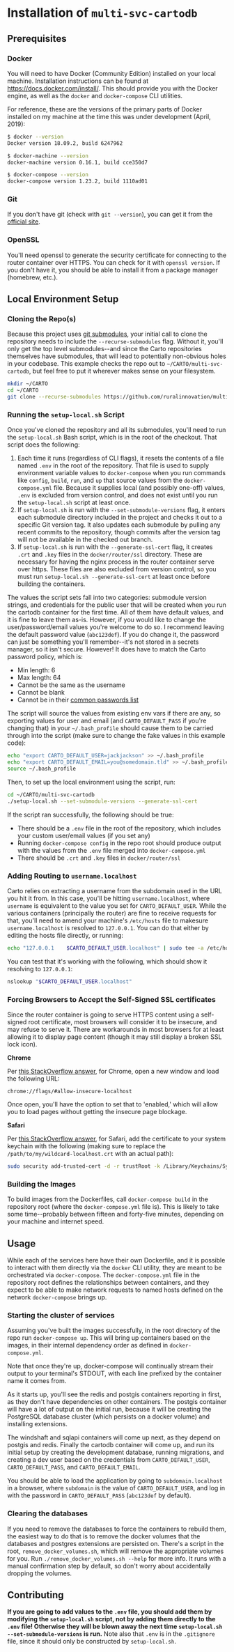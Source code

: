 # Installation of `multi-svc-cartodb`

## Prerequisites

### Docker

You will need to have Docker (Community Edition) installed on your local machine. Installation instructions can be found at <a href="https://docs.docker.com/install/" target="_blank">https://docs.docker.com/install/</a>. This should provide you with the Docker engine, as well as the `docker` and `docker-compose` CLI utilities.

For reference, these are the versions of the primary parts of Docker installed on my machine at the time this was under development (April, 2019):

```bash
$ docker --version
Docker version 18.09.2, build 6247962

$ docker-machine --version
docker-machine version 0.16.1, build cce350d7

$ docker-compose --version
docker-compose version 1.23.2, build 1110ad01
```

### Git

If you don't have git (check with `git --version`), you can get it from the [official site](https://git-scm.com/download/).

### OpenSSL

You'll need openssl to generate the security certificate for connecting to the router container over HTTPS. You can check for it with `openssl version`. If you don't have it, you should be able to install it from a package manager (homebrew, etc.).

## Local Environment Setup

### Cloning the Repo(s)

Because this project uses [git submodules](https://git-scm.com/book/en/v2/Git-Tools-Submodules), your initial call to clone the repository needs to include the `--recurse-submodules` flag. Without it, you'll only get the top level submodules--and since the Carto repositories themselves have submodules, that will lead to potentially non-obvious holes in your codebase. This example checks the repo out to `~/CARTO/multi-svc-cartodb`, but feel free to put it wherever makes sense on your filesystem.

```bash
mkdir ~/CARTO
cd ~/CARTO
git clone --recurse-submodules https://github.com/ruralinnovation/multi-svc-cartodb.git
```

### Running the `setup-local.sh` Script

Once you've cloned the repository and all its submodules, you'll need to run the `setup-local.sh` Bash script, which is in the root of the checkout. That script does the following:

1. Each time it runs (regardless of CLI flags), it resets the contents of a file named `.env` in the root of the repository. That file is used to supply environment variable values to `docker-compose` when you run commands like `config`, `build`, `run`, and `up` that source values from the `docker-compose.yml` file. Because it supplies local (and possibly one-off) values, `.env` is excluded from version control, and does not exist until you run the `setup-local.sh` script at least once.
1. If `setup-local.sh` is run with the `--set-submodule-versions` flag, it enters each submodule directory included in the project and checks it out to a specific Git version tag. It also updates each submodule by pulling any recent commits to the repository, though commits after the version tag will not be available in the checked out branch.
1. If `setup-local.sh` is run with the `--generate-ssl-cert` flag, it creates `.crt` and `.key` files in the `docker/router/ssl` directory. These are necessary for having the nginx process in the router container serve over https. These files are also excluded from version control, so you must run `setup-local.sh --generate-ssl-cert` at least once before building the containers.

The values the script sets fall into two categories: submodule version strings, and credentials for the public user that will be created when you run the cartodb container for the first time. All of them have default values, and it is fine to leave them as-is. However, if you would like to change the user/password/email values you're welcome to do so. I recommend leaving the default password value (`abc123def`). If you do change it, the password can just be something you'll remember--it's not stored in a secrets manager, so it isn't secure. However! It does have to match the Carto password policy, which is:

* Min length: 6
* Max length: 64
* Cannot be the same as the username
* Cannot be blank
* Cannot be in their [common passwords list](https://github.com/CartoDB/cartodb/blob/3cfc359ff51d8549d949b144a1c04a050885be85/lib/carto/common_passwords.rb)

The script will source the values from existing env vars if there are any, so exporting values for user and email (and `CARTO_DEFAULT_PASS` if you're changing that) in your `~/.bash_profile` should cause them to be carried through into the script (make sure to change the fake values in this example code):

```bash
echo "export CARTO_DEFAULT_USER=jackjackson" >> ~/.bash_profile
echo "export CARTO_DEFAULT_EMAIL=you@somedomain.tld" >> ~/.bash_profile
source ~/.bash_profile
```

Then, to set up the local environment using the script, run:

```bash
cd ~/CARTO/multi-svc-cartodb
./setup-local.sh --set-submodule-versions --generate-ssl-cert
```

If the script ran successfully, the following should be true:

* There should be a `.env` file in the root of the repository, which includes your custom user/email values (if you set any)
* Running `docker-compose config` in the repo root should produce output with the values from the `.env` file merged into `docker-compose.yml`
* There should be `.crt` and `.key` files in `docker/router/ssl`

### Adding Routing to `username.localhost`

Carto relies on extracting a username from the subdomain used in the URL you hit it from. In this case, you'll be hitting `username.localhost`, where `username` is equivalent to the value you set for `CARTO_DEFAULT_USER`. While the various containers (principally the router) are fine to receive requests for that, you'll need to amend your machine's `/etc/hosts` file to makesure `username.localhost` is resolved to `127.0.0.1`. You can do that either by editing the hosts file directly, or running:

```bash
echo "127.0.0.1    $CARTO_DEFAULT_USER.localhost" | sudo tee -a /etc/hosts
```

You can test that it's working with the following, which should show it resolving to `127.0.0.1`:

```bash
nslookup "$CARTO_DEFAULT_USER.localhost"
```

### Forcing Browsers to Accept the Self-Signed SSL certificates

Since the router container is going to serve HTTPS content using a self-signed root certificate, most browsers will consider it to be insecure, and may refuse to serve it. There are workarounds in most browsers for at least allowing it to display page content (though it may still display a broken SSL lock icon).

**Chrome**

Per [this StackOverflow answer](https://stackoverflow.com/a/31900210/1461374), for Chrome, open a new window and load the following URL:

```
chrome://flags/#allow-insecure-localhost
```

Once open, you'll have the option to set that to 'enabled,' which will allow you to load pages without getting the insecure page blockage.

**Safari**

Per [this StackOverflow answer](https://stackoverflow.com/a/47492154/1461374), for Safari, add the certificate to your system keychain with the following (making sure to replace the `/path/to/my/wildcard-localhost.crt` with an actual path):

```bash
sudo security add-trusted-cert -d -r trustRoot -k /Library/Keychains/System.keychain /path/to/my/wildcard-localhost.crt
```

### Building the Images

To build images from the Dockerfiles, call `docker-compose build` in the repository root (where the `docker-compose.yml` file is). This is likely to take some time--probably between fifteen and forty-five minutes, depending on your machine and internet speed.

## Usage

While each of the services here have their own Dockerfile, and it is possible to interact with them directly via the `docker` CLI utility, they are meant to be orchestrated via `docker-compose`. The `docker-compose.yml` file in the repository root defines the relationships between containers, and they expect to be able to make network requests to named hosts defined on the network `docker-compose` brings up.


### Starting the cluster of services

Assuming you've built the images successfully, in the root directory of the repo run `docker-compose up`. This will bring up containers based on the images, in their internal dependency order as defined in `docker-compose.yml`.

Note that once they're up, docker-compose will continually stream their output to your terminal's STDOUT, with each line prefixed by the container name it comes from.

As it starts up, you'll see the redis and postgis containers reporting in first, as they don't have dependencies on other containers. The postgis container will have a lot of output on the initial run, because it will be creating the PostgreSQL database cluster (which persists on a docker volume) and installing extensions.

The windshaft and sqlapi containers will come up next, as they depend on postgis and redis. Finally the cartodb container will come up, and run its initial setup by creating the development database, running migrations, and creating a dev user based on the credentials from `CARTO_DEFAULT_USER`, `CARTO_DEFAULT_PASS`, and `CARTO_DEFAULT_EMAIL`.

You should be able to load the application by going to `subdomain.localhost` in a browser, where `subdomain` is the value of `CARTO_DEFAULT_USER`, and log in with the password in `CARTO_DEFAULT_PASS` (`abc123def` by default).

### Clearing the databases

If you need to remove the databases to force the containers to rebuild them, the easiest way to do that is to remove the docker volumes that the databases and postgres extensions are persisted on. There's a script in the root, `remove_docker_volumes.sh`, which will remove the appropriate volumes for you. Run `./remove_docker_volumes.sh --help` for more info. It runs with a manual confirmation step by default, so don't worry about accidentally dropping the volumes.

## Contributing

**If you are going to add values to the `.env` file, you should add them by modifying the `setup-local.sh` script, not by adding them directly to the `.env` file! Otherwise they will be blown away the next time `setup-local.sh --set-submodule-versions` is run.** Note also that `.env` is in the `.gitignore` file, since it should only be constructed by `setup-local.sh`.
